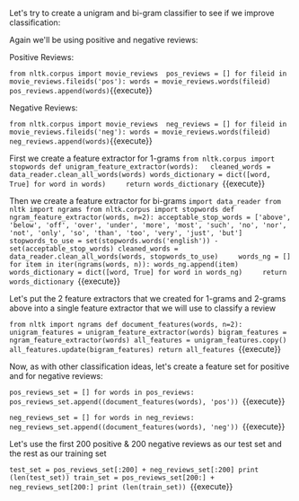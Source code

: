 Let's try to create a unigram and bi-gram classifier to see if we improve classification:

Again we'll be using positive and negative reviews:

Positive Reviews:

`from nltk.corpus import movie_reviews 
pos_reviews = []
for fileid in movie_reviews.fileids('pos'):
    words = movie_reviews.words(fileid)
    pos_reviews.append(words)`{{execute}}

Negative Reviews:

`from nltk.corpus import movie_reviews 
neg_reviews = []
for fileid in movie_reviews.fileids('neg'):
    words = movie_reviews.words(fileid)
    neg_reviews.append(words)`{{execute}}

First we create a feature extractor for 1-grams
`from nltk.corpus import stopwords
def unigram_feature_extractor(words):  
    cleaned_words = data_reader.clean_all_words(words)
    words_dictionary = dict([word, True] for word in words)    
    return words_dictionary
	`{{execute}}

Then we create a feature extractor for bi-grams
`import data_reader
from nltk import ngrams
from nltk.corpus import stopwords
def ngram_feature_extractor(words, n=2):
    acceptable_stop_words = ['above', 'below', 'off', 'over', 'under', 'more', 'most', 'such', 'no', 'nor', 'not', 'only', 'so', 'than', 'too', 'very', 'just', 'but']
    stopwords_to_use = set(stopwords.words('english')) - set(acceptable_stop_words)
    cleaned_words = data_reader.clean_all_words(words, stopwords_to_use)    
    words_ng = []
    for item in iter(ngrams(words, n)):
        words_ng.append(item)
    words_dictionary = dict([word, True] for word in words_ng)    
    return words_dictionary
	`{{execute}}

Let's put the 2 feature extractors that we created for 1-grams and 2-grams above into a single feature extractor that we will use to classify a review

`from nltk import ngrams
def document_features(words, n=2):
    unigram_features = unigram_feature_extractor(words)
    bigram_features = ngram_feature_extractor(words)
    all_features = unigram_features.copy()
    all_features.update(bigram_features)
    return all_features
	`{{execute}}
	
Now, as with other classification ideas, let's create a feature set for positive and for negative reviews:

`pos_reviews_set = []
for words in pos_reviews:
    pos_reviews_set.append((document_features(words), 'pos'))
	`{{execute}}
	
`neg_reviews_set = []
for words in neg_reviews:
    neg_reviews_set.append((document_features(words), 'neg'))
	`{{execute}}
	
Let's use the first 200 positive & 200 negative reviews as our test set and the rest as our training set

`test_set = pos_reviews_set[:200] + neg_reviews_set[:200]
print (len(test_set))
train_set = pos_reviews_set[200:] + neg_reviews_set[200:]
print (len(train_set))
`{{execute}}


